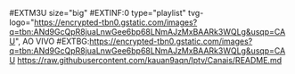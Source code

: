 #EXTM3U size="big"
#EXTINF:0 type="playlist" tvg-logo="https://encrypted-tbn0.gstatic.com/images?q=tbn:ANd9GcQpR8juaLnwGee6bp68LNmAJzMxBAARk3WQLg&usqp=CAU", AO VIVO
#EXTBG:https://encrypted-tbn0.gstatic.com/images?q=tbn:ANd9GcQpR8juaLnwGee6bp68LNmAJzMxBAARk3WQLg&usqp=CAU
https://raw.githubusercontent.com/kauan9aqn/Iptv/Canais/README.md
